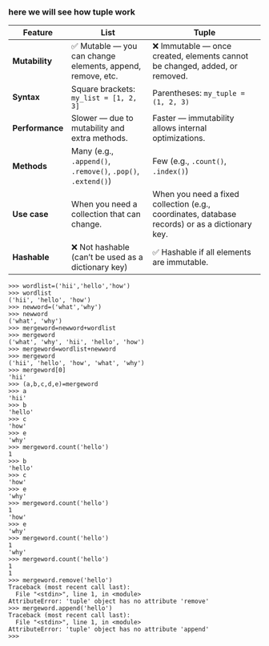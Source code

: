 ### here we will see how tuple work 
| Feature         | **List**                                                     | **Tuple**                                                                                      |
| --------------- | ------------------------------------------------------------ | ---------------------------------------------------------------------------------------------- |
| **Mutability**  | ✅ Mutable — you can change elements, append, remove, etc.    | ❌ Immutable — once created, elements cannot be changed, added, or removed.                     |
| **Syntax**      | Square brackets: `my_list = [1, 2, 3]`                       | Parentheses: `my_tuple = (1, 2, 3)`                                                            |
| **Performance** | Slower — due to mutability and extra methods.                | Faster — immutability allows internal optimizations.                                           |
| **Methods**     | Many (e.g., `.append()`, `.remove()`, `.pop()`, `.extend()`) | Few (e.g., `.count()`, `.index()`)                                                             |
| **Use case**    | When you need a collection that can change.                  | When you need a fixed collection (e.g., coordinates, database records) or as a dictionary key. |
| **Hashable**    | ❌ Not hashable (can’t be used as a dictionary key)           | ✅ Hashable if all elements are immutable.                                                      |

```
>>> wordlist=('hii','hello','how')
>>> wordlist
('hii', 'hello', 'how')
>>> newword=('what','why')
>>> newword
('what', 'why')
>>> mergeword=newword+wordlist
>>> mergeword
('what', 'why', 'hii', 'hello', 'how')
>>> mergeword=wordlist+newword
>>> mergeword
('hii', 'hello', 'how', 'what', 'why')
>>> mergeword[0]
'hii'
>>> (a,b,c,d,e)=mergeword
>>> a
'hii'
>>> b
'hello'
>>> c
'how'
>>> e
'why'
>>> mergeword.count('hello')
1
>>> b
'hello'
>>> c
'how'
>>> e
'why'
>>> mergeword.count('hello')
1
'how'
>>> e
'why'
>>> mergeword.count('hello')
1
'why'
>>> mergeword.count('hello')
1
1
>>> mergeword.remove('hello')
Traceback (most recent call last):
  File "<stdin>", line 1, in <module>
AttributeError: 'tuple' object has no attribute 'remove'
>>> mergeword.append('hello')
Traceback (most recent call last):
  File "<stdin>", line 1, in <module>
AttributeError: 'tuple' object has no attribute 'append'
>>>
```

